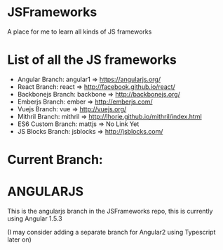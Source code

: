 # JSFrameworks
A place for me to learn all kinds of JS frameworks


# List of all the JS frameworks

* Angular    Branch: angular1    => https://angularjs.org/
* React      Branch: react       => http://facebook.github.io/react/
* Backbonejs Branch: backbone    => http://backbonejs.org/
* Emberjs    Branch: ember       => http://emberjs.com/
* Vuejs      Branch: vue         => http://vuejs.org/
* Mithril    Branch: mithril     => http://lhorie.github.io/mithril/index.html
* ES6 Custom Branch: mattjs      => No Link Yet
* JS Blocks  Branch: jsblocks    => http://jsblocks.com/


# Current Branch:

# ANGULARJS

This is the angularjs branch in the JSFrameworks repo, this is currently using Angular 1.5.3

(I may consider adding a separate branch for Angular2 using Typescript later on)
